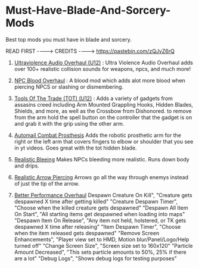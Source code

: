 # Must-Have-Blade-And-Sorcery-Mods
Best top mods you must have in blade and sorcery.

READ FIRST ----> CREDITS ----> https://pastebin.com/zQJvZ6rQ

1. [Ultraviolence Audio Overhaul (U12)](https://www.nexusmods.com/bladeandsorcery/mods/5936?tab=files&file_id=20264&nmm=1) : Ultra Violence Audio Overhaul adds over 100+ realistic collision sounds for weapons, npcs, and much more!

2. [NPC Blood Overhaul](https://www.nexusmods.com/bladeandsorcery/mods/8332?tab=fil) : A blood mod which adds alot more blood when piercing NPCS or slashing or dismembering.

3. [Tools Of The Trade (TOT) (U12)](https://www.nexusmods.com/bladeandsorcery/mods/7387) : Adds a variety of gadgets from assasins creed including Arm Mounted Grappling Hooks, Hidden Blades, Shields, and more, as well as the Crossbow from Dishonored. to remove from the arm hold the spell button on the controller that the gadget is on and grab it with the grip using the other arm.

4. [Automail Combat Prosthesis](https://www.nexusmods.com/bladeandsorcery/mods/7178) Adds the robotic prosthetic arm for the right or the left arm that covers fingers to elbow or shoulder that you see in yt videos. Goes great with the tot hidden blade.

5. [Realistic Bleeing](https://www.nexusmods.com/bladeandsorcery/mods/4725) Makes NPCs bleeding more realistic. Runs down body and drips.

6. [Realistic Arrow Piercing](https://www.nexusmods.com/bladeandsorcery/mods/8227) Arrows go all the way through enemys instead of just the tip of the arrow.

7. [Better Performance Overhaul](https://www.nexusmods.com/bladeandsorcery/mods/8354?tab=files) 
   Despawn Creature On Kill", "Creature gets despawned X time after getting killed"
   "Creature Despawn Timer", "Choose when the killed creature gets despawned"
   "Despawn All Item On Start", "All starting items get despawned when loading into maps"
   "Despawn Item On Release", "Any item not held, holstered, or TK gets despawned X time after releasing"
   "Item Despawn Timer", "Choose when the item released gets despawned"
   "Remove Screen Enhancements", "Player view set to HMD, Motion blur/Panel/Logo/Help turned off"
   "Change Screen Size", "Screen size set to 160x120"
   "Particle Amount Decreased", "This sets particle amounts to 50%, 25% if there are a lot"
   "Debug Logs", "Shows debug logs for testing purposes"
